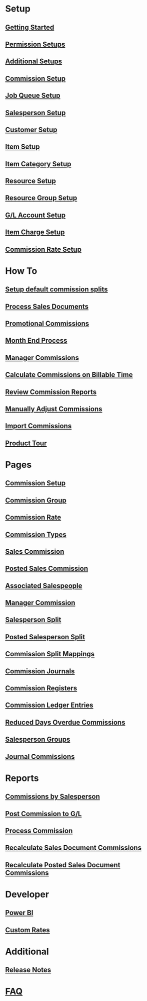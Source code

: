 # Setup

## [Getting Started](getting-started.md)

## [Permission Setups](permission-setups.md)

## [Additional Setups](additional-setups.md)

## [Commission Setup](commission-setup.md)

## [Job Queue Setup](job-queue-setup.md)

## [Salesperson Setup](salesperson-setup.md)

## [Customer Setup](customer-setup.md)

## [Item Setup](item-setup.md)

## [Item Category Setup](item-category-setup.md)

## [Resource Setup](resource-setup.md)

## [Resource Group Setup](resource-group-setup.md)

## [G/L Account Setup](gl-account-setup.md)

## [Item Charge Setup](item-charge-setup.md)

## [Commission Rate Setup](commission-rate-setup.md)

# How To

## [Setup default commission splits](how-to-setup-default-commission-splits.md)

## [Process Sales Documents](how-to-process-sales-documents.md)

## [Promotional Commissions](how-to-process-promotional-commissions.md)

## [Month End Process](how-to-month-end-process.md)

## [Manager Commissions](how-to-manager-commission.md)

## [Calculate Commissions on Billable Time](how-to-billable-time.md)

## [Review Commission Reports](how-to-review-commission-reports.md)

## [Manually Adjust Commissions](how-to-manually-adjust-commissions.md)

## [Import Commissions](how-to-import-commissions.md)

## [Product Tour](how-to-product-tour.md)

# Pages

## [Commission Setup](page-commission-setup.md)

## [Commission Group](page-commission-group.md)

## [Commission Rate](page-commission-rates.md)

## [Commission Types](page-commission-types.md)

## [Sales Commission](page-commission-sales-commission.md)

## [Posted Sales Commission](page-posted-sales-commission.md)

## [Associated Salespeople](page-associated-salespeople.md)

## [Manager Commission](page-manager-amounts.md)

## [Salesperson Split](page-commission-salesperson-split.md)

## [Posted Salesperson Split](page-posted-commission-salesperson-split.md)

## [Commission Split Mappings](page-commission-split-mapping.md)

## [Commission Journals](page-commission-journal.md)

## [Commission Registers](page-commission-register.md)

## [Commission Ledger Entries](page-commission-ledger-entries.md)

## [Reduced Days Overdue Commissions](page-reduced-days-overdue.md)

## [Salesperson Groups](page-salesperson-group.md)

## [Journal Commissions](page-journal-commission.md)

# Reports

## [Commissions by Salesperson](report-commission.md)

## [Post Commission to G/L](report-post-commission-to-gl.md)

## [Process Commission](report-process-commission.md)

## [Recalculate Sales Document Commissions](report-recalculate-sales-document-commissions.md)

## [Recalculate Posted Sales Document Commissions](report-recalculate-posted-sales-document-commissions.md)

# Developer

## [Power BI](power-bi.md)

## [Custom Rates](develop-custom-rates.md)

# Additional

## [Release Notes](release-notes.md)

<!-- ## [Road Map](roadmap.md) -->

# [FAQ](faq-index.md)
